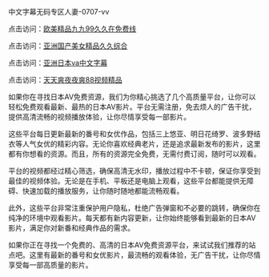 
中文字幕无码专区人妻-0707-vv


点击访问：<a href="https://gda-c7m.pages.dev/">欧美精品九九99久久在免费线</a>

点击访问：<a href="https://tfda.pages.dev/">亚洲国产美女精品久久综合</a>

点击访问：<a href="https://rtj-3zo.pages.dev/">亚洲日本va中文字幕</a>

点击访问：<a href="https://fdhf-454.pages.dev/">天天爽夜夜爽88视频精品</a>


如果你在寻找日本AV免费资源，我们为你精心挑选了几个高质量平台，让你可以轻松免费观看最新、最热的日本AV影片。平台无需注册，免去烦人的广告干扰，提供高清流畅的视频播放体验，让你尽情享受每一部影片。

这些平台每日更新最新的番号和女优作品，包括三上悠亚、明日花绮罗、波多野结衣等人气女优的精彩内容。无论你喜欢经典老片，还是追求最新发布的影片，这里都有你想看的资源。而且，所有的资源完全免费，无需付费订阅，随时可以观看。

平台的视频都经过精心筛选，确保高清无水印，播放过程中不卡顿，保证你享受到最佳的视频体验。无论是在手机、平板还是电脑上观看，这些平台都能提供无障碍、快速加载的播放服务，让你随时随地都能流畅观看。

此外，这些平台非常注重保护用户隐私，杜绝广告弹窗和不必要的跳转，确保你在纯净的环境中观看影片。每天都有新内容更新，让你始终能够看到最新的日本AV影片，满足你对新番和经典作品的需求。

如果你正在寻找一个免费的、高清的日本AV免费资源平台，来试试我们推荐的站点吧。这里有最新的番号和女优影片，最流畅的观看体验，无广告干扰，让你尽情享受每一部高质量的影片。

<span style="display:none;">[Canonical link](）</span>
